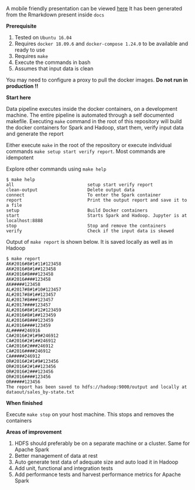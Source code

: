 A mobile friendly presentation can be viewed [here](https://askrht.github.io/spark-demo/) It has been generated from the Rmarkdown present inside `docs`

**Prerequisite**

  1. Tested on `Ubuntu 16.04`
  1. Requires `docker 18.09.6` and `docker-compose 1.24.0` to be available and ready to use
  1. Requires `make`
  1. Execute the commands in bash
  1. Assumes that input data is clean

  You may need to configure a proxy to pull the docker images. <strong>Do not run in production !!</strong>

**Start here**

  Data pipeline executes inside the docker containers, on a development machine. The entire pipeline is automated through a self documented makefile. Executing `make` command in the root of this repository will build the docker containers for Spark and Hadoop, start them, verify input data and generate the report

  Either execute `make` in the root of the repository or execute individual commands `make setup start verify report`. Most commands are idempotent

  Explore other commands using `make help`

  ```
  $ make help
  all                            setup start verify report
  clean-output                   Delete output data
  connect                        To enter the Spark container
  report                         Print the output report and save it to a file
  setup                          Build Docker containers
  start                          Starts Spark and Hadoop. Jupyter is at localhost:8888
  stop                           Stop and remove the containers
  verify                         Check if the input data is skewed
  ```

  Output of `make report` is shown below. It is saved locally as well as in Hadoop

  ```
  $ make report
  AK#2016#8#1#11#123458
  AK#2016#8#1##123458
  AK#2016#8###123458
  AK#2016####123458
  AK#####123458
  AL#2017#8#1#10#123457
  AL#2017#8#1##123457
  AL#2017#8###123457
  AL#2017####123457
  AL#2016#8#1#12#123459
  AL#2016#8#1##123459
  AL#2016#8###123459
  AL#2016####123459
  AL#####246916
  CA#2016#2#1#9#246912
  CA#2016#2#1##246912
  CA#2016#2###246912
  CA#2016####246912
  CA#####246912
  OR#2016#2#1#9#123456
  OR#2016#2#1##123456
  OR#2016#2###123456
  OR#2016####123456
  OR#####123456
  The report has been saved to hdfs://hadoop:9000/output and locally at dataout/sales_by-state.txt
  ```

**When finished**

  Execute `make stop` on your host machine. This stops and removes the containers

**Areas of improvement**

1. HDFS should preferably be on a separate machine or a cluster. Same for Apache Spark
1. Better management of data at rest
1. Auto generate test data of adequate size and auto load it in Hadoop
1. Add unit, functional and integration tests
1. Add performance tests and harvest performance metrics for Apache Spark

